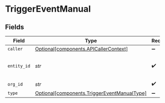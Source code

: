 # TriggerEventManual


## Fields

| Field                                                                                            | Type                                                                                             | Required                                                                                         | Description                                                                                      | Example                                                                                          |
| ------------------------------------------------------------------------------------------------ | ------------------------------------------------------------------------------------------------ | ------------------------------------------------------------------------------------------------ | ------------------------------------------------------------------------------------------------ | ------------------------------------------------------------------------------------------------ |
| `caller`                                                                                         | [Optional[components.APICallerContext]](../../models/components/apicallercontext.md)             | :heavy_minus_sign:                                                                               | N/A                                                                                              |                                                                                                  |
| `entity_id`                                                                                      | *str*                                                                                            | :heavy_check_mark:                                                                               | N/A                                                                                              | e3d3ebac-baab-4395-abf4-50b5bf1f8b74                                                             |
| `org_id`                                                                                         | *str*                                                                                            | :heavy_check_mark:                                                                               | N/A                                                                                              | 123                                                                                              |
| `type`                                                                                           | [Optional[components.TriggerEventManualType]](../../models/components/triggereventmanualtype.md) | :heavy_minus_sign:                                                                               | N/A                                                                                              |                                                                                                  |